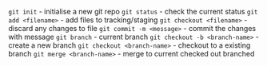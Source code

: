 `git init` - initialise a new git repo
`git status` - check the current status
`git add <filename>` - add files to tracking/staging
`git checkout <filename>` - discard any changes to file
`git commit -m <message>` - commit the changes with message
`git branch` - current branch
`git checkout -b <branch-name>` - create a new branch
`git checkout <branch-name>` - checkout to a existing branch
`git merge <branch-name>` - merge <branch-name> to current checked out branched